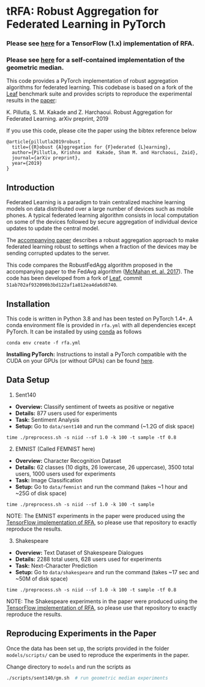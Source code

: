 # tRFA: Robust Aggregation for Federated Learning in PyTorch


### Please see [here](https://github.com/krishnap25/RFA) for a TensorFlow (1.x) implementation of RFA.

### Please see [here](https://github.com/krishnap25/geom_median) for a self-contained implementation of the geometric median.

This code provides a PyTorch implementation of 
robust aggregation algorithms for federated learning.
This codebase is based on a fork of the [Leaf](leaf.cmu.edu) benchmark suite
and provides scripts to reproduce the experimental results in the 
[paper](https://arxiv.org/abs/1912.13445):

K. Pillutla, S. M. Kakade and Z. Harchaoui. 
Robust Aggregation for Federated Learning. arXiv preprint, 2019 

If you use this code, please cite the paper using the bibtex reference below

```
@article{pillutla2019robust ,
  title={{R}obust {A}ggregation for {F}ederated {L}earning},
  author={Pillutla, Krishna and  Kakade, Sham M. and Harchaoui, Zaid},
  journal={arXiv preprint},
  year={2019}
}
```

Introduction
-----------------
Federated Learning is a paradigm to train centralized machine learning models 
on data distributed over a large number of devices such as mobile phones.
A typical federated learning algorithm consists in local computation on some 
of the devices followed by secure aggregation of individual device updates 
to update the central model. 

The [accompanying paper](https://arxiv.org/abs/1912.13445) describes a 
robust aggregation approach to make federated learning robust 
to settings when a fraction of the devices may be sending corrupted updates to the server. 

This code compares the RobustFedAgg algorithm proposed in the accompanying paper
to the FedAvg algorithm ([McMahan et. al. 2017](https://arxiv.org/abs/1602.05629)).
The code has been developed from a fork of [Leaf](leaf.cmu.edu), commit 
```51ab702af932090b3bd122af1a812ea4da6d8740```.


Installation                                                                                                                   
-----------------
This code is written in Python 3.8
and has been tested on PyTorch 1.4+.
A conda environment file is provided in 
`rfa.yml` with all dependencies except PyTorch. 
It can be installed by using 
[conda](https://docs.conda.io/projects/conda/en/latest/user-guide/tasks/manage-environments.html#creating-an-environment-from-an-environment-yml-file)
as follows

```
conda env create -f rfa.yml 
```


**Installing PyTorch:** Instructions to install 
a PyTorch compatible with the CUDA on your GPUs (or without GPUs)
can be found [here](https://pytorch.org/get-started/locally/).


Data Setup
-----------


1. Sent140

  * **Overview:** Classify sentiment of tweets as positive or negative
  * **Details:** 877 users used for experiments
  * **Task:** Sentiment Analysis
  * **Setup:** Go to ```data/sent140``` and run the command (~1.2G of disk space)
 
```
time ./preprocess.sh -s niid --sf 1.0 -k 100 -t sample -tf 0.8
```


2. EMNIST (Called FEMNIST here)

  * **Overview:** Character Recognition Dataset
  * **Details:** 62 classes (10 digits, 26 lowercase, 26 uppercase), 3500 total users, 1000 users used for experiments
  * **Task:** Image Classification
  * **Setup:** Go to ```data/femnist``` and run the command (takes ~1 hour and ~25G of disk space) 
  
```
time ./preprocess.sh -s niid --sf 1.0 -k 100 -t sample
```
NOTE: The EMNIST experiments in the paper were produced using the [TensorFlow implementation of RFA](https://github.com/krishnap25/RFA), so 
please use that repository to exactly reproduce the results.

3. Shakespeare

  * **Overview:** Text Dataset of Shakespeare Dialogues
  * **Details:** 2288 total users, 628 users used for experiments
  * **Task:** Next-Character Prediction
  * **Setup:** Go to ```data/shakespeare``` and run the command (takes ~17 sec and ~50M of disk space)
 
```
time ./preprocess.sh -s niid --sf 1.0 -k 100 -t sample -tf 0.8
```
NOTE: The Shakespeare experiments in the paper were produced using the [TensorFlow implementation of RFA](https://github.com/krishnap25/RFA), so 
please use that repository to exactly reproduce the results.



Reproducing Experiments in the Paper
-------------------------------------

Once the data has been set up, the scripts provided in the folder ```models/scripts/``` can be used 
to reproduce the experiments in the paper.

Change directory to ```models``` and run the scripts as 
```bash
./scripts/sent140/gm.sh  # run geometric median experiments
``` 
